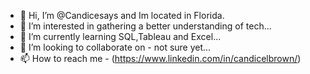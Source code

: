 - 👋 Hi, I’m @Candicesays and Im located in Florida. 
- 👀 I’m interested in gathering a better understanding of tech...
- 🌱 I’m currently learning SQL,Tableau and Excel...
- 💞️ I’m looking to collaborate on - not sure yet...
- 📫 How to reach me - (https://www.linkedin.com/in/candicelbrown/)
<!---
Candicesays/Candicesays is a ✨ special ✨ repository because its `README.md` (this file) appears on your GitHub profile.
You can click the Preview link to take a look at your changes.
--->
